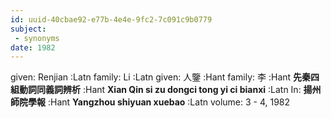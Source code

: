 ```yaml
---
id: uuid-40cbae92-e77b-4e4e-9fc2-7c091c9b0779
subject: 
 - synonyms
date: 1982
---
```


given: Renjian :Latn
family: Li :Latn
given: 人鑒 :Hant
family: 李 :Hant
**先秦四組動詞同義詞辨析** :Hant
**Xian Qin si zu dongci tong yi ci bianxi** :Latn
In: 
**揚州師院學報** :Hant
**Yangzhou shiyuan xuebao** :Latn
volume: 3 - 4, 1982